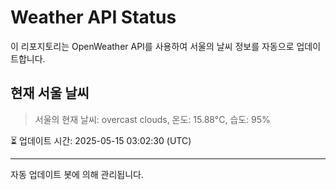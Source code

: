 
# Weather API Status

이 리포지토리는 OpenWeather API를 사용하여 서울의 날씨 정보를 자동으로 업데이트합니다.

## 현재 서울 날씨
> 서울의 현재 날씨: overcast clouds, 온도: 15.88°C, 습도: 95%

⏳ 업데이트 시간: 2025-05-15 03:02:30 (UTC)

---
자동 업데이트 봇에 의해 관리됩니다.
